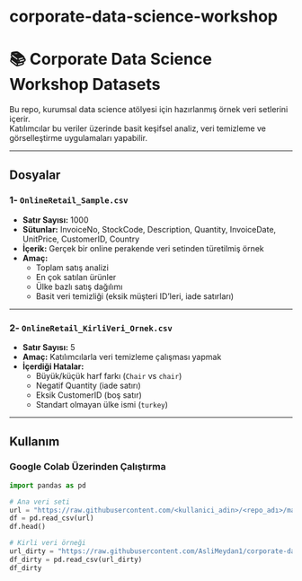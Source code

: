 # corporate-data-science-workshop

# 📚 Corporate Data Science Workshop Datasets

Bu repo, kurumsal data science atölyesi için hazırlanmış örnek veri setlerini içerir.  
Katılımcılar bu veriler üzerinde basit keşifsel analiz, veri temizleme ve görselleştirme uygulamaları yapabilir.

---

## Dosyalar

### 1️- `OnlineRetail_Sample.csv`
- **Satır Sayısı:** 1000  
- **Sütunlar:** InvoiceNo, StockCode, Description, Quantity, InvoiceDate, UnitPrice, CustomerID, Country  
- **İçerik:** Gerçek bir online perakende veri setinden türetilmiş örnek
- **Amaç:** 
  - Toplam satış analizi
  - En çok satılan ürünler
  - Ülke bazlı satış dağılımı
  - Basit veri temizliği (eksik müşteri ID’leri, iade satırları)

---

### 2️- `OnlineRetail_KirliVeri_Ornek.csv`
- **Satır Sayısı:** 5  
- **Amaç:** Katılımcılarla veri temizleme çalışması yapmak  
- **İçerdiği Hatalar:**
  - Büyük/küçük harf farkı (`Chair` vs `chair`)
  - Negatif Quantity (iade satırı)
  - Eksik CustomerID (boş satır)
  - Standart olmayan ülke ismi (`turkey`)

---

## Kullanım
### Google Colab Üzerinden Çalıştırma

```python
import pandas as pd

# Ana veri seti
url = "https://raw.githubusercontent.com/<kullanici_adin>/<repo_adı>/main/OnlineRetail_Sample.csv"
df = pd.read_csv(url)
df.head()

# Kirli veri örneği
url_dirty = "https://raw.githubusercontent.com/AsliMeydan1/corporate-data-science-workshop/refs/heads/main/OnlineRetail_KirliVeri_Ornek.csv"
df_dirty = pd.read_csv(url_dirty)
df_dirty
